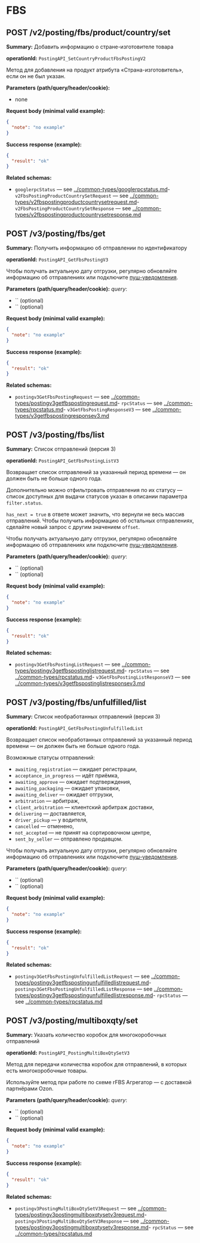 # FBS

## POST /v2/posting/fbs/product/country/set

**Summary:** Добавить информацию о стране-изготовителе товара

**operationId:** `PostingAPI_SetCountryProductFbsPostingV2`

Метод для добавления на продукт атрибута «Страна-изготовитель», если он не был указан.

**Parameters (path/query/header/cookie):**
- none

**Request body (minimal valid example):**
```json
{
  "note": "no example"
}
```

**Success response (example):**
```json
{
  "result": "ok"
}
```

**Related schemas:**
- `googlerpcStatus` — see [../common-types/googlerpcstatus.md](../common-types/googlerpcstatus.md)- `v2FbsPostingProductCountrySetRequest` — see [../common-types/v2fbspostingproductcountrysetrequest.md](../common-types/v2fbspostingproductcountrysetrequest.md)- `v2FbsPostingProductCountrySetResponse` — see [../common-types/v2fbspostingproductcountrysetresponse.md](../common-types/v2fbspostingproductcountrysetresponse.md)
## POST /v3/posting/fbs/get

**Summary:** Получить информацию об отправлении по идентификатору

**operationId:** `PostingAPI_GetFbsPostingV3`

Чтобы получать актуальную дату отгрузки, регулярно обновляйте информацию об отправлениях или подключите [пуш-уведомления](#tag/push_start).

**Parameters (path/query/header/cookie):**
_query_:
- `` (optional)
- `` (optional)

**Request body (minimal valid example):**
```json
{
  "note": "no example"
}
```

**Success response (example):**
```json
{
  "result": "ok"
}
```

**Related schemas:**
- `postingv3GetFbsPostingRequest` — see [../common-types/postingv3getfbspostingrequest.md](../common-types/postingv3getfbspostingrequest.md)- `rpcStatus` — see [../common-types/rpcstatus.md](../common-types/rpcstatus.md)- `v3GetFbsPostingResponseV3` — see [../common-types/v3getfbspostingresponsev3.md](../common-types/v3getfbspostingresponsev3.md)
## POST /v3/posting/fbs/list

**Summary:** Список отправлений (версия 3)

**operationId:** `PostingAPI_GetFbsPostingListV3`

Возвращает список отправлений за указанный период времени — он должен быть не больше одного года.

Дополнительно можно отфильтровать отправления по их статусу — список доступных для выдачи статусов указан в описании параметра `filter.status`.

`has_next = true` в ответе может значить, что вернули не весь массив отправлений. Чтобы получить информацию об остальных отправлениях, сделайте новый запрос с другим значением `offset`.

 Чтобы получать актуальную дату отгрузки, регулярно обновляйте информацию об отправлениях или подключите [пуш-уведомления](#tag/push_start).

**Parameters (path/query/header/cookie):**
_query_:
- `` (optional)
- `` (optional)

**Request body (minimal valid example):**
```json
{
  "note": "no example"
}
```

**Success response (example):**
```json
{
  "result": "ok"
}
```

**Related schemas:**
- `postingv3GetFbsPostingListRequest` — see [../common-types/postingv3getfbspostinglistrequest.md](../common-types/postingv3getfbspostinglistrequest.md)- `rpcStatus` — see [../common-types/rpcstatus.md](../common-types/rpcstatus.md)- `v3GetFbsPostingListResponseV3` — see [../common-types/v3getfbspostinglistresponsev3.md](../common-types/v3getfbspostinglistresponsev3.md)
## POST /v3/posting/fbs/unfulfilled/list

**Summary:** Список необработанных отправлений (версия 3)

**operationId:** `PostingAPI_GetFbsPostingUnfulfilledList`

Возвращает список необработанных отправлений за указанный период времени — он должен быть не больше одного года.

Возможные статусы отправлений:
- `awaiting_registration` — ожидает регистрации,
- `acceptance_in_progress` — идёт приёмка,
- `awaiting_approve` — ожидает подтверждения,
- `awaiting_packaging` — ожидает упаковки,
- `awaiting_deliver` — ожидает отгрузки,
- `arbitration` — арбитраж,
- `client_arbitration` — клиентский арбитраж доставки,
- `delivering` — доставляется,
- `driver_pickup` — у водителя,
- `cancelled` — отменено,
- `not_accepted` — не принят на сортировочном центре,
- `sent_by_seller` — отправлено продавцом.

Чтобы получать актуальную дату отгрузки, регулярно обновляйте информацию об отправлениях или подключите [пуш-уведомления](#tag/push_start).

**Parameters (path/query/header/cookie):**
_query_:
- `` (optional)
- `` (optional)

**Request body (minimal valid example):**
```json
{
  "note": "no example"
}
```

**Success response (example):**
```json
{
  "result": "ok"
}
```

**Related schemas:**
- `postingv3GetFbsPostingUnfulfilledListRequest` — see [../common-types/postingv3getfbspostingunfulfilledlistrequest.md](../common-types/postingv3getfbspostingunfulfilledlistrequest.md)- `postingv3GetFbsPostingUnfulfilledListResponse` — see [../common-types/postingv3getfbspostingunfulfilledlistresponse.md](../common-types/postingv3getfbspostingunfulfilledlistresponse.md)- `rpcStatus` — see [../common-types/rpcstatus.md](../common-types/rpcstatus.md)
## POST /v3/posting/multiboxqty/set

**Summary:** Указать количество коробок для многокоробочных отправлений

**operationId:** `PostingAPI_PostingMultiBoxQtySetV3`

Метод для передачи количества коробок для отправлений, в которых есть многокоробочные товары.

Используйте метод при работе по схеме rFBS Агрегатор — c доставкой партнёрами Ozon.

**Parameters (path/query/header/cookie):**
_query_:
- `` (optional)
- `` (optional)

**Request body (minimal valid example):**
```json
{
  "note": "no example"
}
```

**Success response (example):**
```json
{
  "result": "ok"
}
```

**Related schemas:**
- `postingv3PostingMultiBoxQtySetV3Request` — see [../common-types/postingv3postingmultiboxqtysetv3request.md](../common-types/postingv3postingmultiboxqtysetv3request.md)- `postingv3PostingMultiBoxQtySetV3Response` — see [../common-types/postingv3postingmultiboxqtysetv3response.md](../common-types/postingv3postingmultiboxqtysetv3response.md)- `rpcStatus` — see [../common-types/rpcstatus.md](../common-types/rpcstatus.md)
